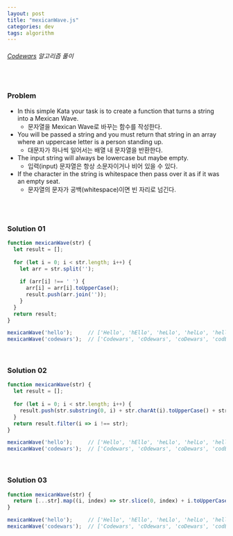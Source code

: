 ```yaml
---
layout: post
title: "mexicanWave.js"
categories: dev
tags: algorithm
---
```


###### [Codewars](https://www.codewars.com) 알고리즘 풀이

<br>

### Problem

- In this simple Kata your task is to create a function that turns a string into a Mexican Wave.
  - 문자열을 Mexican Wave로 바꾸는 함수를 작성한다.
- You will be passed a string and you must return that string in an array where an uppercase letter is a person standing up.
  - 대문자가 하나씩 일어서는 배열 내 문자열을 반환한다.
- The input string will always be lowercase but maybe empty.
  - 입력(input) 문자열은 항상 소문자이거나 비어 있을 수 있다.
- If the character in the string is whitespace then pass over it as if it was an empty seat.
  - 문자열의 문자가 공백(whitespace)이면 빈 자리로 넘긴다.

<br>

<br>

### Solution 01

```js
function mexicanWave(str) {
  let result = [];
  
  for (let i = 0; i < str.length; i++) {
    let arr = str.split('');
    
    if (arr[i] !== ' ') {
      arr[i] = arr[i].toUpperCase();
      result.push(arr.join(''));
    }
  }
  return result;
}

mexicanWave('hello');     // ['Hello', 'hEllo', 'heLlo', 'helLo', 'hellO']
mexicanWave('codewars');  // ['Codewars', 'cOdewars', 'coDewars', 'codEwars', 'codeWars', 'codewArs', 'codewaRs', 'codewarS']
```

<br>

### Solution 02

```js
function mexicanWave(str) {
  let result = [];
  
  for (let i = 0; i < str.length; i++) {
    result.push(str.substring(0, i) + str.charAt(i).toUpperCase() + str.slice(i + 1));
  }
  return result.filter(i => i !== str);
}

mexicanWave('hello');     // ['Hello', 'hEllo', 'heLlo', 'helLo', 'hellO']
mexicanWave('codewars');  // ['Codewars', 'cOdewars', 'coDewars', 'codEwars', 'codeWars', 'codewArs', 'codewaRs', 'codewarS']
```

<br>

### Solution 03

```js
function mexicanWave(str) {
  return [...str].map((i, index) => str.slice(0, index) + i.toUpperCase() + str.slice(index + 1)).filter(i => i !== str);
}

mexicanWave('hello');     // ['Hello', 'hEllo', 'heLlo', 'helLo', 'hellO']
mexicanWave('codewars');  // ['Codewars', 'cOdewars', 'coDewars', 'codEwars', 'codeWars', 'codewArs', 'codewaRs', 'codewarS']
```

<br>

<br>